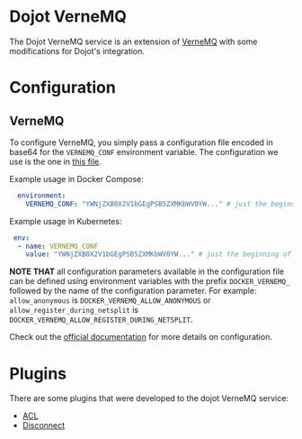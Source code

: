 # **Dojot VerneMQ**

The Dojot VerneMQ service is an extension of [VerneMQ](https://github.com/vernemq/vernemq) with some
modifications for Dojot's integration.

# **Configuration**

## **VerneMQ**

To configure VerneMQ, you simply pass a configuration file encoded in base64 for the `VERNEMQ_CONF`
environment variable. The configuration we use is the one in [this file](./examples/vernemq.conf).

Example usage in Docker Compose:

```yaml
  environment:
    VERNEMQ_CONF: "YWNjZXB0X2V1bGEgPSB5ZXMKbWV0YW..." # just the beginning of base64
```

Example usage in Kubernetes:

```yaml
 env:
  - name: VERNEMQ_CONF
    value: "YWNjZXB0X2V1bGEgPSB5ZXMKbWV0YW..." # just the beginning of base64
```

__NOTE THAT__ all configuration parameters available in the configuration file can be defined using
environment variables with the prefix `DOCKER_VERNEMQ_` followed by the name of the configuration
parameter. For example: `allow_anonymous` is `DOCKER_VERNEMQ_ALLOW_ANONYMOUS` or
`allow_register_during_netsplit` is `DOCKER_VERNEMQ_ALLOW_REGISTER_DURING_NETSPLIT`.

Check out the [official documentation](https://docs.vernemq.com/) for more details on configuration.

# **Plugins**

There are some plugins that were developed to the dojot VerneMQ service:

- [ACL](./src/dojot_acl_plugin)
- [Disconnect](./src/dojot_disconnect_plugin)

